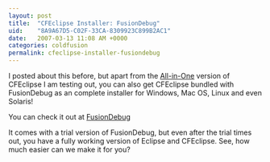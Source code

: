 ```yaml
---
layout: post
title:  "CFEclipse Installer: FusionDebug"
uid:	"8A9A67D5-C02F-33CA-8309923C899B2AC1"
date:   2007-03-13 11:08 AM +0000
categories: coldfusion
permalink: cfeclipse-installer-fusiondebug
---
```

I posted about this before, but apart from the <a href="http://www.cfeclipse.org/download/">All-in-One</a> version of CFEclipse I am testing out, you can also get CFEclipse bundled with FusionDebug as an complete installer for Windows, Mac OS, Linux and even Solaris!

You can check it out at <a href="http://www.fusion-reactor.com/fusiondebug/downloads.php">FusionDebug</a>

It comes with a trial version of FusionDebug, but even after the trial times out, you have a fully working version of Eclipse and CFEclipse. See, how much easier can we make it for you?